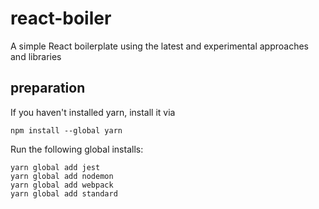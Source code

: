 # react-boiler
A simple React boilerplate using the latest and experimental approaches and libraries

## preparation
If you haven't installed yarn, install it via 
```
npm install --global yarn
```

Run the following global installs:
```
yarn global add jest
yarn global add nodemon
yarn global add webpack
yarn global add standard

```


